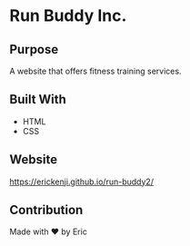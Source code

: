 # Run Buddy Inc.

## Purpose
A website that offers fitness training services.

## Built With
* HTML
* CSS

## Website
https://erickenji.github.io/run-buddy2/

## Contribution
Made with ❤️ by Eric
